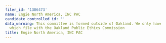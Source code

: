 ```yaml
---
filer_id: '1386473'
name: Engie North America, INC PAC
candidate_controlled_id: ''
data_warning: This committee is formed outside of Oakland. We only have data on committees
  which file with the Oakland Public Ethics Commission
title: Engie North America, INC PAC
---
```

